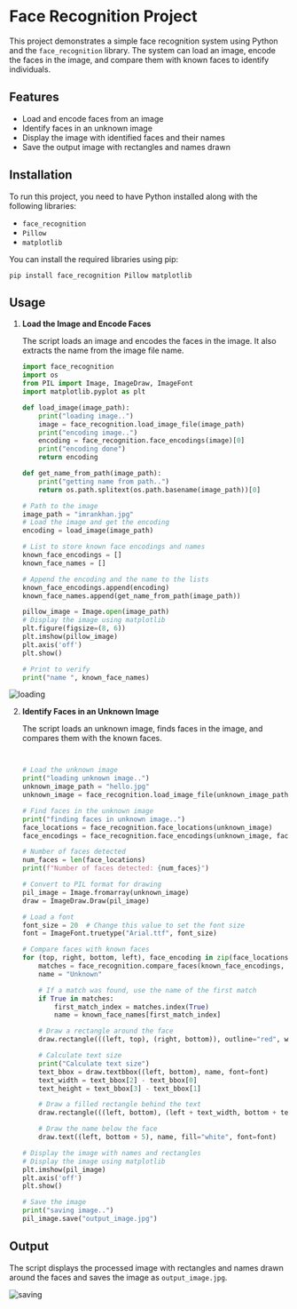 # Face Recognition Project

This project demonstrates a simple face recognition system using Python and the `face_recognition` library. The system can load an image, encode the faces in the image, and compare them with known faces to identify individuals.

## Features

- Load and encode faces from an image
- Identify faces in an unknown image
- Display the image with identified faces and their names
- Save the output image with rectangles and names drawn

## Installation

To run this project, you need to have Python installed along with the following libraries:

- `face_recognition`
- `Pillow`
- `matplotlib`

You can install the required libraries using pip:
    

    pip install face_recognition Pillow matplotlib
   

## Usage

1. **Load the Image and Encode Faces**

    The script loads an image and encodes the faces in the image. It also extracts the name from the image file name.

    ```python
    import face_recognition
    import os
    from PIL import Image, ImageDraw, ImageFont
    import matplotlib.pyplot as plt

    def load_image(image_path):
        print("loading image..")
        image = face_recognition.load_image_file(image_path)
        print("encoding image..")
        encoding = face_recognition.face_encodings(image)[0]
        print("encoding done")
        return encoding

    def get_name_from_path(image_path):
        print("getting name from path..")
        return os.path.splitext(os.path.basename(image_path))[0]

    # Path to the image
    image_path = "imrankhan.jpg"
    # Load the image and get the encoding
    encoding = load_image(image_path)

    # List to store known face encodings and names
    known_face_encodings = []
    known_face_names = []

    # Append the encoding and the name to the lists
    known_face_encodings.append(encoding)
    known_face_names.append(get_name_from_path(image_path))

    pillow_image = Image.open(image_path)
    # Display the image using matplotlib
    plt.figure(figsize=(8, 6))  
    plt.imshow(pillow_image)
    plt.axis('off')
    plt.show()

    # Print to verify
    print("name ", known_face_names)
    ```
![loading](https://github.com/user-attachments/assets/037485b2-c79f-4d75-b4d0-47e7bf06a679)

2. **Identify Faces in an Unknown Image**

    The script loads an unknown image, finds faces in the image, and compares them with the known faces.

    ```python
   

    # Load the unknown image
    print("loading unknown image..")
    unknown_image_path = "hello.jpg"
    unknown_image = face_recognition.load_image_file(unknown_image_path)

    # Find faces in the unknown image
    print("finding faces in unknown image..")
    face_locations = face_recognition.face_locations(unknown_image)
    face_encodings = face_recognition.face_encodings(unknown_image, face_locations)

    # Number of faces detected
    num_faces = len(face_locations)
    print(f"Number of faces detected: {num_faces}")

    # Convert to PIL format for drawing
    pil_image = Image.fromarray(unknown_image)
    draw = ImageDraw.Draw(pil_image)

    # Load a font
    font_size = 20  # Change this value to set the font size
    font = ImageFont.truetype("Arial.ttf", font_size)

    # Compare faces with known faces
    for (top, right, bottom, left), face_encoding in zip(face_locations, face_encodings):
        matches = face_recognition.compare_faces(known_face_encodings, face_encoding)
        name = "Unknown"

        # If a match was found, use the name of the first match
        if True in matches:
            first_match_index = matches.index(True)
            name = known_face_names[first_match_index]

        # Draw a rectangle around the face
        draw.rectangle(((left, top), (right, bottom)), outline="red", width=3)

        # Calculate text size
        print("Calculate text size")
        text_bbox = draw.textbbox((left, bottom), name, font=font)
        text_width = text_bbox[2] - text_bbox[0]
        text_height = text_bbox[3] - text_bbox[1]

        # Draw a filled rectangle behind the text
        draw.rectangle(((left, bottom), (left + text_width, bottom + text_height + 10)), fill="red")

        # Draw the name below the face
        draw.text((left, bottom + 5), name, fill="white", font=font)

    # Display the image with names and rectangles
    # Display the image using matplotlib
    plt.imshow(pil_image)
    plt.axis('off')
    plt.show()

    # Save the image
    print("saving image..")
    pil_image.save("output_image.jpg")
    ```

## Output

The script displays the processed image with rectangles and names drawn around the faces and saves the image as `output_image.jpg`.

![saving](https://github.com/user-attachments/assets/176656fe-2371-469e-9347-dac843ebd892)
